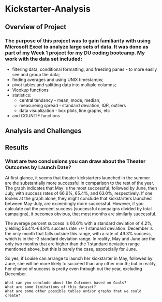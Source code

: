 # Kickstarter-Analysis
## Overview of Project
### The purpose of this project was to gain familiarity with using Microsoft Excel to analyze large sets of data.  It was done as part of my Week 1 project for my DU coding bootcamp.  My work with the data set included:
* filtering data, conditional formatting, and freezing panes - to more easily see and group the data;
* finding averages and using UNIX timestamps;
* pivot tables and splitting data into multiple columns;
* Vlookup functions
* statistics: 
  - central tendancy - mean, mode, median;
  - measureing spread - standard deviation, IQR, outliers
  - data visualization - box plots, line graphs, etc
* and COUNTIF functions
## Analysis and Challenges
###
## Results
### What are two conclusions you can draw about the Theater Outcomes by Launch Date? 
At first glance, it seems that theater kickstarters launched in the summer are the substantially more successful in comparison to the rest of the year.  The graph indicates that May is the most successful, followed by June, then July, with success rates of 66.9%, 65.4%, and 63.0%, respectively.  If one lookes at the graph alone, they might conclude that kickstarters launched between May-July, are exceedingly more successful.  However, if you calculate out the percent success (successful campaigns divided by total campaigns), it becomes obvious, that most months are similarly successful.  

The average percent success is 60.6% with a standard deviation of 4.2%, yielding 56.4%-64.8% success rate +/- 1 standard deviation.  December is the only month that falls outside this range, with a rate of 49.3% success, which is in the -3 standard deviation range.  In reality, May and June are the only two months that are higher than the 1 standard deviation range mentioned above, but this is barely the case, espcecially for June.  

So yes, if Louise can arrange to launch her kickstarter in May, followed by June, she will be more likely to succeed than any other month; but in reality, her chance of success is pretty even through out the year, excluding December.

    What can you conclude about the Outcomes based on Goals?
    What are some limitations of this dataset?
    What are some other possible tables and/or graphs that we could create?

